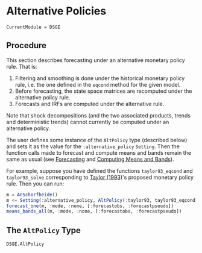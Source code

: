 # Alternative Policies

``` @meta
CurrentModule = DSGE
```

## Procedure

This section describes forecasting under an alternative monetary policy
rule. That is:

1. Filtering and smoothing is done under the historical monetary policy rule,
   i.e. the one defined in the `eqcond` method for the given model.
2. Before forecasting, the state space matrices are recomputed under the
   alternative policy rule.
3. Forecasts and IRFs are computed under the alternative rule.

Note that shock decompositions (and the two associated products, trends and
deterministic trends) cannot currently be computed under an alternative policy.

The user defines some instance of the `AltPolicy` type (described below) and
sets it as the value for the `:alternative_policy` `Setting`. Then the function
calls made to forecast and compute means and bands remain the same as usual (see
[Forecasting](@ref) and [Computing Means and Bands](@ref)).

For example, suppose you have defined the functions `taylor93_eqcond` and
`taylor93_solve` corresponding to
[Taylor (1993)](http://www.sciencedirect.com/science/article/pii/016722319390009L)'s
proposed monetary policy rule. Then you can run:

```julia
m = AnSchorfheide()
m <= Setting(:alternative_policy, AltPolicy(:taylor93, taylor93_eqcond, taylor93_solve))
forecast_one(m, :mode, :none, [:forecastobs, :forecastpseudo])
means_bands_all(m, :mode, :none, [:forecastobs, :forecastpseudo])
```

## The `AltPolicy` Type

```@docs
DSGE.AltPolicy
```
